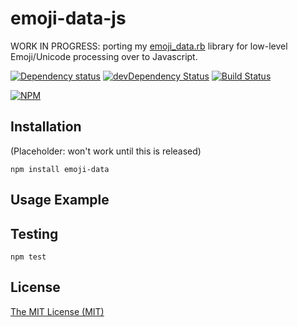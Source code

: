 # emoji-data-js

WORK IN PROGRESS: porting my [emoji_data.rb](https://github.com/mroth/emoji_data.rb)
library for low-level Emoji/Unicode processing over to Javascript.

[![Dependency status](https://david-dm.org/mroth/emoji-data.png)](https://david-dm.org/mroth/emoji-data)
[![devDependency Status](https://david-dm.org/mroth/emoji-data/dev-status.png)](https://david-dm.org/mroth/emoji-data#info=devDependencies)
[![Build Status](https://secure.travis-ci.org/mroth/emoji-data.png?branch=master)](https://travis-ci.org/mroth/emoji-data)

[![NPM](https://nodei.co/npm/emoji-data.png?downloads=true)](https://npmjs.org/package/emoji-data)

## Installation
(Placeholder: won't work until this is released)

    npm install emoji-data

## Usage Example

## Testing

    npm test

## License

[The MIT License (MIT)](LICENSE)
